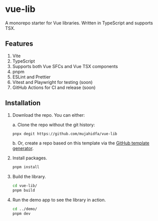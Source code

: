 # vue-lib

A monorepo starter for Vue libraries. Written in TypeScript and supports TSX.

## Features

1. Vite
2. TypeScript
3. Supports both Vue SFCs and Vue TSX components
4. pnpm
5. ESLint and Prettier
6. Vitest and Playwright for testing (soon)
7. GitHub Actions for CI and release (soon)

## Installation

1. Download the repo. You can either:

   a. Clone the repo without the git history:

   ```sh
   pnpx degit https://github.com/mujahidfa/vue-lib
   ```

   b. Or, create a repo based on this template via the [GitHub template generator](https://github.com/mujahidfa/vue-lib/generate).

2. Install packages.

   ```sh
   pnpm install
   ```

3. Build the library.

   ```sh
   cd vue-lib/
   pnpm build
   ```

4. Run the demo app to see the library in action.

   ```sh
   cd ../demo/
   pnpm dev
   ```
